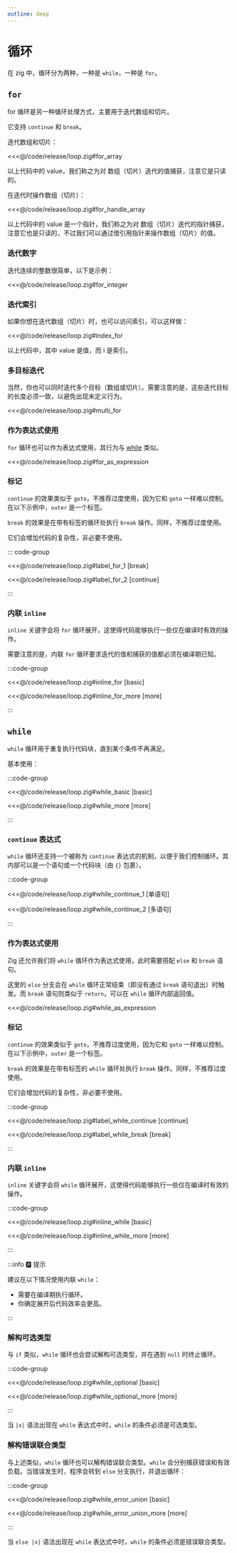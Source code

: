 ```yaml
---
outline: deep
---
```


# 循环

<!-- 讲解标签 blocks break -->

在 zig 中，循环分为两种，一种是 `while`，一种是 `for`。

## `for`

for 循环是另一种循环处理方式，主要用于迭代数组和切片。

它支持 `continue` 和 `break`。

迭代数组和切片：

<<<@/code/release/loop.zig#for_array

以上代码中的 value，我们称之为对 数组（切片）迭代的值捕获，注意它是只读的。

在迭代时操作数组（切片）：

<<<@/code/release/loop.zig#for_handle_array

以上代码中的 value 是一个指针，我们称之为对 数组（切片）迭代的指针捕获，注意它也是只读的，不过我们可以通过借引用指针来操作数组（切片）的值。

### 迭代数字

迭代连续的整数很简单，以下是示例：

<<<@/code/release/loop.zig#for_integer

### 迭代索引

如果你想在迭代数组（切片）时，也可以访问索引，可以这样做：

<<<@/code/release/loop.zig#index_for

以上代码中，其中 value 是值，而 i 是索引。

### 多目标迭代

当然，你也可以同时迭代多个目标（数组或切片）。需要注意的是，这些迭代目标的长度必须一致，以避免出现未定义行为。

<<<@/code/release/loop.zig#multi_for

### 作为表达式使用

`for` 循环也可以作为表达式使用，其行为与 [while](#作为表达式使用) 类似。

<<<@/code/release/loop.zig#for_as_expression

### 标记

`continue` 的效果类似于 `goto`，不推荐过度使用，因为它和 `goto` 一样难以控制。在以下示例中，`outer` 是一个标签。

`break` 的效果是在带有标签的循环处执行 `break` 操作。同样，不推荐过度使用。

它们会增加代码的复杂性，非必要不使用。

::: code-group

<<<@/code/release/loop.zig#label_for_1 [break]

<<<@/code/release/loop.zig#label_for_2 [continue]

:::

### 内联 `inline`

`inline` 关键字会将 `for` 循环展开，这使得代码能够执行一些仅在编译时有效的操作。

需要注意的是，内联 `for` 循环要求迭代的值和捕获的值都必须在编译期已知。

:::code-group

<<<@/code/release/loop.zig#inline_for [basic]

<<<@/code/release/loop.zig#inline_for_more [more]

:::

## `while`

`while` 循环用于重复执行代码块，直到某个条件不再满足。

基本使用：

:::code-group

<<<@/code/release/loop.zig#while_basic [basic]

<<<@/code/release/loop.zig#while_more [more]

:::

### `continue` 表达式

`while` 循环还支持一个被称为 `continue` 表达式的机制，以便于我们控制循环。其内部可以是一个语句或一个代码块（由 `{}` 包裹）。

:::code-group

<<<@/code/release/loop.zig#while_continue_1 [单语句]

<<<@/code/release/loop.zig#while_continue_2 [多语句]

:::

### 作为表达式使用

Zig 还允许我们将 `while` 循环作为表达式使用，此时需要搭配 `else` 和 `break` 语句。

这里的 `else` 分支会在 `while` 循环正常结束（即没有通过 `break` 语句退出）时触发。而 `break` 语句则类似于 `return`，可以在 `while` 循环内部返回值。

<<<@/code/release/loop.zig#while_as_expression

### 标记

`continue` 的效果类似于 `goto`，不推荐过度使用，因为它和 `goto` 一样难以控制。在以下示例中，`outer` 是一个标签。

`break` 的效果是在带有标签的 `while` 循环处执行 `break` 操作。同样，不推荐过度使用。

它们会增加代码的复杂性，非必要不使用。

:::code-group

<<<@/code/release/loop.zig#label_while_continue [continue]

<<<@/code/release/loop.zig#label_while_break [break]

:::

### 内联 `inline`

`inline` 关键字会将 `while` 循环展开，这使得代码能够执行一些仅在编译时有效的操作。

:::code-group

<<<@/code/release/loop.zig#inline_while [basic]

<<<@/code/release/loop.zig#inline_while_more [more]

:::

:::info 🅿️ 提示

建议在以下情况使用内联 `while`：

- 需要在编译期执行循环。
- 你确定展开后代码效率会更高。

:::

### 解构可选类型

与 `if` 类似，`while` 循环也会尝试解构可选类型，并在遇到 `null` 时终止循环。

:::code-group

<<<@/code/release/loop.zig#while_optional [basic]

<<<@/code/release/loop.zig#while_optional_more [more]

:::

当 `|x|` 语法出现在 `while` 表达式中时，`while` 的条件必须是可选类型。

### 解构错误联合类型

与上述类似，`while` 循环也可以解构错误联合类型。`while` 会分别捕获错误和有效负载。当错误发生时，程序会转到 `else` 分支执行，并退出循环：

:::code-group

<<<@/code/release/loop.zig#while_error_union [basic]

<<<@/code/release/loop.zig#while_error_union_more [more]

:::

当 `else |x|` 语法出现在 `while` 表达式中时，`while` 的条件必须是错误联合类型。
